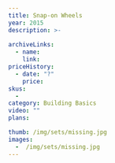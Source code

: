 ```yaml
---
title: Snap-on Wheels
year: 2015
description: >-
  
archiveLinks:
  - name: 
    link: 
priceHistory:
  - date: "?"
    price: 
skus:
  - 
category: Building Basics
video: ""
plans:

thumb: /img/sets/missing.jpg
images:
  -  /img/sets/missing.jpg
---
```

